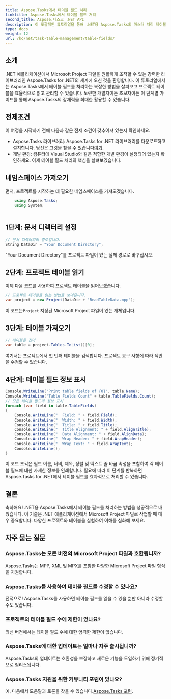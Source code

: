 ```yaml
---
title: Aspose.Tasks에서 테이블 필드 처리
linktitle: Aspose.Tasks에서 테이블 필드 처리
second_title: Aspose.태스크 .NET API
description: 이 포괄적인 튜토리얼을 통해 .NET용 Aspose.Tasks의 마스터 처리 테이블 필드를 살펴보세요. 프로젝트 테이블을 쉽게 읽고, 표시하고, 수정하는 방법을 알아보세요.
type: docs
weight: 12
url: /ko/net/task-table-management/table-fields/
---
```

## 소개
.NET 애플리케이션에서 Microsoft Project 파일을 원활하게 조작할 수 있는 강력한 라이브러리인 Aspose.Tasks for .NET의 세계에 오신 것을 환영합니다. 이 튜토리얼에서는 Aspose.Tasks에서 테이블 필드를 처리하는 복잡한 방법을 살펴보고 프로젝트 테이블을 효율적으로 읽고 관리할 수 있습니다. 노련한 개발자이든 초보자이든 이 단계별 가이드를 통해 Aspose.Tasks의 잠재력을 최대한 활용할 수 있습니다.
## 전제조건
이 여정을 시작하기 전에 다음과 같은 전제 조건이 갖추어져 있는지 확인하세요.
-  Aspose.Tasks 라이브러리: Aspose.Tasks for .NET 라이브러리를 다운로드하고 설치합니다. 당신은 그것을 찾을 수 있습니다[여기](https://releases.aspose.com/tasks/net/).
- 개발 환경: 컴퓨터에 Visual Studio와 같은 적합한 개발 환경이 설정되어 있는지 확인하세요.
이제 테이블 필드 처리의 핵심을 살펴보겠습니다.
## 네임스페이스 가져오기
먼저, 프로젝트를 시작하는 데 필요한 네임스페이스를 가져오겠습니다.
```csharp
    using Aspose.Tasks;
    using System;
    
```
## 1단계: 문서 디렉터리 설정
```csharp
// 문서 디렉터리의 경로입니다.
String DataDir = "Your Document Directory";
```
"Your Document Directory"를 프로젝트 파일이 있는 실제 경로로 바꾸십시오.
## 2단계: 프로젝트 테이블 읽기
이제 다음 코드를 사용하여 프로젝트 테이블을 읽어보겠습니다.
```csharp
// 프로젝트 테이블을 읽는 방법을 보여줍니다.
var project = new Project(DataDir + "ReadTableData.mpp");
```
 이 코드는`Project` 지정된 Microsoft Project 파일이 있는 개체입니다.
## 3단계: 테이블 가져오기
```csharp
// 테이블을 잡아
var table = project.Tables.ToList()[0];
```
여기서는 프로젝트에서 첫 번째 테이블을 검색합니다. 프로젝트 요구 사항에 따라 색인을 수정할 수 있습니다.
## 4단계: 테이블 필드 정보 표시
```csharp
Console.WriteLine("Print table fields of {0}", table.Name);
Console.WriteLine("Table Fields Count" + table.TableFields.Count);
// 모든 테이블 필드의 정보 표시
foreach (var field in table.TableFields)
{
    Console.WriteLine("  Field: " + field.Field);
    Console.WriteLine("  Width: " + field.Width);
    Console.WriteLine("  Title: " + field.Title);
    Console.WriteLine("  Title Alignment: " + field.AlignTitle);
    Console.WriteLine("  Data Alignment: " + field.AlignData);
    Console.WriteLine("  Wrap Header: " + field.WrapHeader);
    Console.WriteLine("  Wrap Text: " + field.WrapText);
    Console.WriteLine();
}
```
이 코드 조각은 필드 이름, 너비, 제목, 정렬 및 텍스트 줄 바꿈 속성을 포함하여 각 테이블 필드에 대한 자세한 정보를 인쇄합니다.
필요에 따라 이 단계를 반복하면 Aspose.Tasks for .NET에서 테이블 필드를 효과적으로 처리할 수 있습니다.
## 결론
축하해요! .NET용 Aspose.Tasks에서 테이블 필드를 처리하는 방법을 성공적으로 배웠습니다. 이 기술은 .NET 애플리케이션에서 Microsoft Project 파일로 작업할 때 매우 중요합니다. 다양한 프로젝트와 테이블을 실험하여 이해를 심화해 보세요.
## 자주 묻는 질문
### Aspose.Tasks는 모든 버전의 Microsoft Project 파일과 호환됩니까?
Aspose.Tasks는 MPP, XML 및 MPX를 포함한 다양한 Microsoft Project 파일 형식을 지원합니다.
### Aspose.Tasks를 사용하여 테이블 필드를 수정할 수 있나요?
전적으로! Aspose.Tasks를 사용하면 테이블 필드를 읽을 수 있을 뿐만 아니라 수정할 수도 있습니다.
### 프로젝트의 테이블 필드 수에 제한이 있나요?
최신 버전에서는 테이블 필드 수에 대한 엄격한 제한이 없습니다.
### Aspose.Tasks에 대한 업데이트는 얼마나 자주 출시됩니까?
Aspose.Tasks의 업데이트는 호환성을 보장하고 새로운 기능을 도입하기 위해 정기적으로 릴리스됩니다.
### Aspose.Tasks 지원을 위한 커뮤니티 포럼이 있나요?
예, 다음에서 도움말과 토론을 찾을 수 있습니다.[Aspose.Tasks 포럼](https://forum.aspose.com/c/tasks/15).